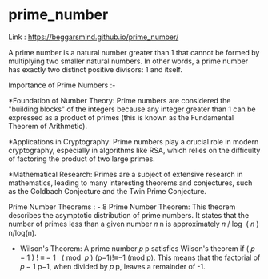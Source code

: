 # prime_number
Link : https://beggarsmind.github.io/prime_number/

 A prime number is a natural number greater than 1 that cannot be formed by multiplying two smaller natural numbers. In other words, a prime number has exactly two distinct positive divisors: 1 and itself. 

Importance of Prime Numbers :- 

*Foundation of Number Theory: Prime numbers are considered the "building blocks" of the integers because any integer greater than 1 can be expressed as a product of primes (this is known as the Fundamental Theorem of Arithmetic).

*Applications in Cryptography: Prime numbers play a crucial role in modern cryptography, especially in algorithms like RSA, which relies on the difficulty of factoring the product of two large primes.

*Mathematical Research: Primes are a subject of extensive research in mathematics, leading to many interesting theorems and conjectures, such as the Goldbach Conjecture and the Twin Prime Conjecture.

Prime Number Theorems : -
8
Prime Number Theorem: This theorem describes the asymptotic distribution of prime numbers. It states that the number of primes less than a given number 
𝑛
n is approximately 
𝑛
/
log
⁡
(
𝑛
)
n/log(n).

 * Wilson's Theorem: A prime number 
𝑝
p satisfies Wilson's theorem if 
(
𝑝
−
1
)
!
≡
−
1
 
(
mod 
𝑝
)
(p−1)!≡−1 (mod p). This means that the factorial of 
𝑝
−
1
p−1, when divided by 
𝑝
p, leaves a remainder of -1.
